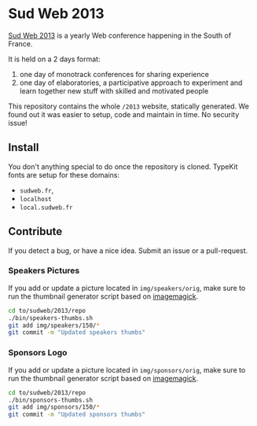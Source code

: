 # Sud Web 2013

[Sud Web 2013](http://sudweb.fr/2013/) is a yearly Web conference happening
in the South of France.

It is held on a 2 days format:

1. one day of monotrack conferences for sharing experience
1. one day of elaboratories, a participative approach to experiment and learn together new stuff with skilled and motivated people

This repository contains the whole `/2013` website, statically generated.
We found out it was easier to setup, code and maintain in time.
No security issue!

## Install

You don't anything special to do once the repository is cloned.
TypeKit fonts are setup for these domains:

* `sudweb.fr`,
* `localhost`
* `local.sudweb.fr`

## Contribute

If you detect a bug, or have a nice idea. Submit an issue or a pull-request.

### Speakers Pictures

If you add or update a picture located in `img/speakers/orig`, make sure to
run the thumbnail generator script based on [imagemagick](http://www.imagemagick.org/).

```bash
cd to/sudweb/2013/repo
./bin/speakers-thumbs.sh
git add img/speakers/150/*
git commit -m "Updated speakers thumbs"
```

### Sponsors Logo

If you add or update a picture located in `img/sponsors/orig`, make sure to
run the thumbnail generator script based on [imagemagick](http://www.imagemagick.org/).

```bash
cd to/sudweb/2013/repo
./bin/sponsors-thumbs.sh
git add img/sponsors/150/*
git commit -m "Updated sponsors thumbs"
```